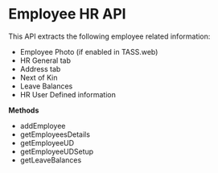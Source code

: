 # Employee HR API
This API extracts the following employee related information:
 
-    Employee Photo (if enabled in TASS.web)
-    HR General tab
-    Address tab
-    Next of Kin
-    Leave Balances
-    HR User Defined information


**Methods**

  * addEmployee
  * getEmployeesDetails
  * getEmployeeUD
  * getEmployeeUDSetup
  * getLeaveBalances
